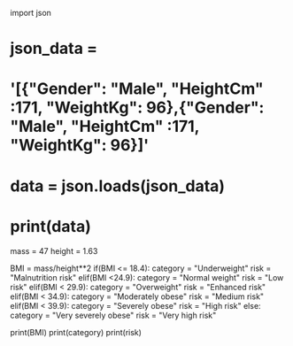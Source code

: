 import json

# json_data = 
# '[{"Gender": "Male", "HeightCm" :171, "WeightKg": 96},{"Gender": "Male", "HeightCm" :171, "WeightKg": 96}]'

# data = json.loads(json_data)
# print(data)

mass = 47
height = 1.63

BMI = mass/height**2
if(BMI <= 18.4):
	category = "Underweight"
	risk = "Malnutrition risk"
elif(BMI <24.9):
	category = "Normal weight"
	risk = "Low risk"
elif(BMI < 29.9):
	category = "Overweight"
	risk = "Enhanced risk"
elif(BMI < 34.9):
	category = "Moderately obese"
	risk = "Medium risk"
elif(BMI < 39.9):
	category = "Severely obese"
	risk = "High risk"
else:
	category = "Very severely obese"
	risk = "Very high risk"

print(BMI)
print(category)
print(risk)
